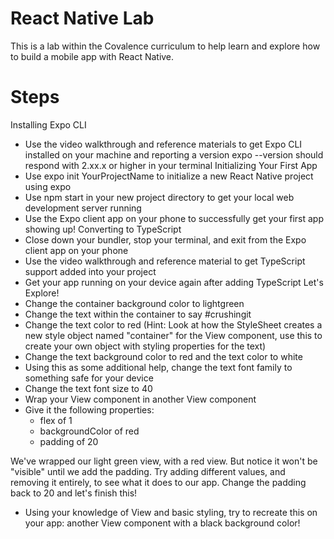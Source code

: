 # React Native Lab

This is a lab within the Covalence curriculum to help learn and explore how to build a mobile app with React Native.

# Steps
Installing Expo CLI
- Use the video walkthrough and reference materials to get Expo CLI installed on your machine and reporting a version
expo --version should respond with 2.xx.x or higher in your terminal
Initializing Your First App
- Use expo init YourProjectName to initialize a new React Native project using expo
- Use npm start in your new project directory to get your local web development server running
- Use the Expo client app on your phone to successfully get your first app showing up!
Converting to TypeScript
- Close down your bundler, stop your terminal, and exit from the Expo client app on your phone
- Use the video walkthrough and reference material to get TypeScript support added into your project
- Get your app running on your device again after adding TypeScript
Let's Explore!
- Change the container background color to lightgreen
- Change the text within the container to say #crushingit
- Change the text color to red (Hint: Look at how the StyleSheet creates a new style object named "container" for the View component, use this to create your own object with styling properties for the text)
- Change the text background color to red and the text color to white
- Using this as some additional help, change the text font family to something safe for your device
- Change the text font size to 40
- Wrap your View component in another View component
- Give it the following properties:
    - flex of 1
    - backgroundColor of red
    - padding of 20

We've wrapped our light green view, with a red view. But notice it won't be "visible" until we add the padding. Try adding different values, and removing it entirely, to see what it does to our app. Change the padding back to 20 and let's finish this!

- Using your knowledge of View and basic styling, try to recreate this on your app: another View component with a black background color!
